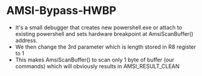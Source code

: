 # AMSI-Bypass-HWBP

- It's a small debugger that creates new powershell.exe or attach to existing powershell and sets hardware breakpoint at AmsiScanBuffer() address.
- We then change the 3rd parameter which is length stored in R8 register to 1
- This makes AmsiScanBuffer() to scan only 1 byte of buffer (our commands) which will obviously results in AMSI_RESULT_CLEAN


  
